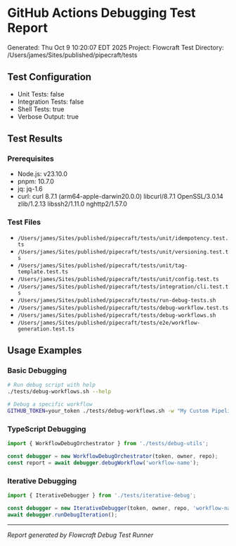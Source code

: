 # GitHub Actions Debugging Test Report

Generated: Thu Oct 9 10:20:07 EDT 2025
Project: Flowcraft
Test Directory: /Users/james/Sites/published/pipecraft/tests

## Test Configuration

- Unit Tests: false
- Integration Tests: false
- Shell Tests: true
- Verbose Output: true

## Test Results

### Prerequisites

- Node.js: v23.10.0
- pnpm: 10.7.0
- jq: jq-1.6
- curl: curl 8.7.1 (arm64-apple-darwin20.0.0) libcurl/8.7.1 OpenSSL/3.0.14 zlib/1.2.13 libssh2/1.11.0 nghttp2/1.57.0

### Test Files

- `/Users/james/Sites/published/pipecraft/tests/unit/idempotency.test.ts`
- `/Users/james/Sites/published/pipecraft/tests/unit/versioning.test.ts`
- `/Users/james/Sites/published/pipecraft/tests/unit/tag-template.test.ts`
- `/Users/james/Sites/published/pipecraft/tests/unit/config.test.ts`
- `/Users/james/Sites/published/pipecraft/tests/integration/cli.test.ts`
- `/Users/james/Sites/published/pipecraft/tests/run-debug-tests.sh`
- `/Users/james/Sites/published/pipecraft/tests/debug-workflow.test.ts`
- `/Users/james/Sites/published/pipecraft/tests/debug-workflows.sh`
- `/Users/james/Sites/published/pipecraft/tests/e2e/workflow-generation.test.ts`

## Usage Examples

### Basic Debugging

```bash
# Run debug script with help
./tests/debug-workflows.sh --help

# Debug a specific workflow
GITHUB_TOKEN=your_token ./tests/debug-workflows.sh -w "My Custom Pipeline" -b main
```

### TypeScript Debugging

```typescript
import { WorkflowDebugOrchestrator } from './tests/debug-utils';

const debugger = new WorkflowDebugOrchestrator(token, owner, repo);
const report = await debugger.debugWorkflow('workflow-name');
```

### Iterative Debugging

```typescript
import { IterativeDebugger } from './tests/iterative-debug';

const debugger = new IterativeDebugger(token, owner, repo, 'workflow-name');
await debugger.runDebugIteration();
```

---

_Report generated by Flowcraft Debug Test Runner_
